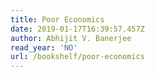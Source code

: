 ```yaml
---
title: Poor Economics
date: 2019-01-17T16:39:57.457Z
author: Abhijit V. Banerjee
read_year: 'NO'
url: /bookshelf/poor-economics
---
```



